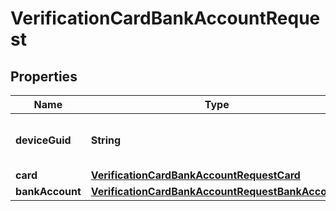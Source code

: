 

# VerificationCardBankAccountRequest


## Properties

| Name | Type | Description | Notes |
|------------ | ------------- | ------------- | -------------|
|**deviceGuid** | **String** | Device&#39;s Guid provided by ConnexPay. |  |
|**card** | [**VerificationCardBankAccountRequestCard**](VerificationCardBankAccountRequestCard.md) |  |  [optional] |
|**bankAccount** | [**VerificationCardBankAccountRequestBankAccount**](VerificationCardBankAccountRequestBankAccount.md) |  |  [optional] |



